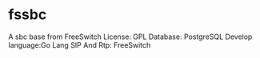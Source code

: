 # fssbc
A sbc base from FreeSwitch
License: GPL
Database: PostgreSQL
Develop language:Go Lang
SIP And Rtp: FreeSwitch
